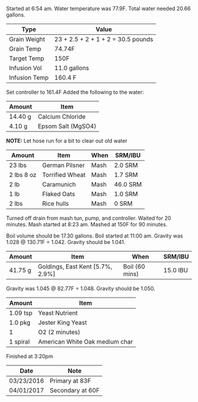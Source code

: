 Started at 6:54 am. Water temperature was 77.9F. Total water needed 20.66 gallons.

Type | Value
--- | ---
Grain Weight | 23 + 2.5 + 2 + 1 + 2 = 30.5 pounds
Grain Temp | 74.74F
Target Temp | 150F
Infusion Vol | 11.0 gallons
Infusion Temp | 160.4 F

Set controller to 161.4F
Added the following to the water:

Amount | Item
--- | ---
14.40 g | Calcium Chloride
4.10 g | Epsom Salt (MgSO4)

**NOTE:** Let hose run for a bit to clear out old water

Amount | Item | When | SRM/IBU
--- | --- | --- | ---
23 lbs | German Pilsner | Mash | 2.0 SRM
2 lbs 8 oz | Torrified Wheat | Mash | 1.7 SRM
2 lb | Caramunich | Mash | 46.0 SRM
1 lb | Flaked Oats | Mash | 1.0 SRM
2 lbs | Rice hulls | Mash | 0 SRM

Turned off drain from mash tun, pump, and controller. Waited for 20 minutes.
Mash started at 8:23 am.  Mashed at 150F for 90 minutes.

Boil volume should be 17.30 gallons. Boil started at 11:00 am.
Gravity was 1.028 @ 130.71F = 1.042.  Gravity should be 1.041.

Amount | Item | When | SRM/IBU
--- | --- | --- | ---
41.75 g | Goldings, East Kent [5.7%, 2.9%] | Boil (60 mins) | 15.0 IBU

Gravity was 1.045 @ 82.77F = 1.048. Gravity should be 1.050.

Amount | Item
--- | ---
1.09 tsp | Yeast Nutrient
1.0 pkg | Jester King Yeast
1 | O2 (2 minutes)
1 spiral | American White Oak medium char

Finished at 3:20pm

Date | Note
--- | ---
03/23/2016 | Primary at 83F
04/01/2017 | Secondary at 60F
